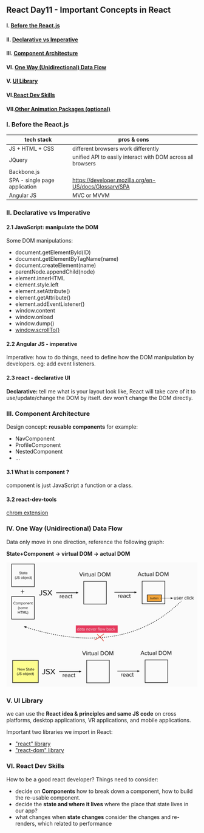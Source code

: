 ## React Day11 - Important Concepts in React

#### I. [Before the React.js](#question-1)
  
#### II. [Declarative vs Imperative](#question-2)

#### III. [Component Architecture](#question-3)

#### VI. [One Way (Unidirectional) Data Flow](#question-4)
  
#### V. [UI Library](#question-5)

#### VI.[React Dev Skills](#question-6)

#### VII.[Other Animation Packages (optional)](#question-7)

<div  id="question-1"  />

### I. Before the React.js

|  tech stack | pros & cons |
|--|--|
| JS + HTML + CSS |  different browsers work differently|
| JQuery |  unified API to easily interact with DOM across all browsers |
|Backbone.js| |
|SPA - single page application| https://developer.mozilla.org/en-US/docs/Glossary/SPA |
| Angular JS | MVC or MVVM |


<div  id="question-2"  />

### II. Declarative vs Imperative
  
#### 2.1 JavaScript: manipulate the DOM
Some DOM manipulations:
- document.getElementById(ID)
- document.getElementByTagName(name)
- document.createElement(name)
- parentNode.appendChild(node)
- element.innerHTML
- element.style.left
- element.setAttribute()
- element.getAttribute()
- element.addEventListener()
- window.content
- window.onload
- window.dump()
- [window.scrollTo()](https://developer.mozilla.org/en-US/docs/Web/API/Window/scrollTo)

#### 2.2 Angular JS - imperative 

Imperative: how to do things, need to define how the DOM manipulation by developers. eg: add event listeners.

#### 2.3 react - declarative UI

**Declarative:** tell me what is your layout look like, React will take care of it to use/update/change the DOM by itself. dev won't change the DOM directly.

<div  id="question-3"  />

### III. Component Architecture

Design concept: **reusable components**
for example: 
- NavComponent
- ProfileComponent
- NestedComponent
-  ...

#### 3.1 What is component ?
component is just JavaScript a function or a class.

#### 3.2 react-dev-tools
[chrom extension](https://chrome.google.com/webstore/detail/react-developer-tools/fmkadmapgofadopljbjfkapdkoienihi?hl=en)

<div  id="question-4"  />

 
### IV. One Way (Unidirectional) Data Flow

Data only move in one direction, reference the following graph: 

**State+Component -> virtual DOM -> actual DOM** 

![image](../assets/unidirectionalFlow.png ':size=711.6x463')

<div id="question-5" />

### V. UI Library

we can use the **React idea & principles and same JS code** on cross platforms, desktop applications, VR applications, and mobile applications.

Important two libraries we import in React:
- ["react" library](https://www.npmjs.com/package/react)
- ["react-dom" library](https://www.npmjs.com/package/react-dom)

<div id="question-6" />

### VI. React Dev Skills

How to be a good react developer?
Things need to consider:
- decide on **Components**
	how to break down a component, how to build the re-usable component.
- decide the **state and where it lives**
	where the place that state lives in our app?
-  what changes when **state changes**
	consider the changes and re-renders, which related to performance

